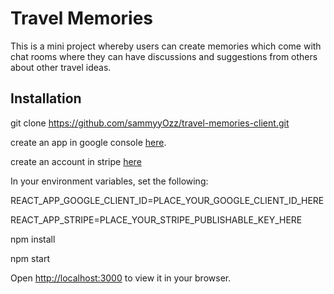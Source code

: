 # Travel Memories

This is a mini project whereby users can create memories which come with chat rooms where they can have discussions and suggestions from others about other travel ideas.

## Installation

git clone https://github.com/sammyyOzz/travel-memories-client.git

create an app in google console [here](https://console.cloud.google.com).

create an account in stripe [here](https://stripe.com)

In your environment variables, set the following:

REACT_APP_GOOGLE_CLIENT_ID=PLACE_YOUR_GOOGLE_CLIENT_ID_HERE

REACT_APP_STRIPE=PLACE_YOUR_STRIPE_PUBLISHABLE_KEY_HERE

npm install

npm start

Open [http://localhost:3000](http://localhost:3000) to view it in your browser.


